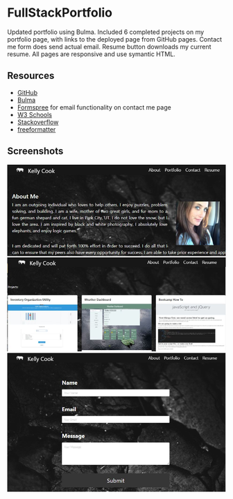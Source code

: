 # FullStackPortfolio
Updated portfolio using Bulma. Included 6 completed projects on my portfolio page, with links to the deployed page from GitHub pages. Contact me form does send actual email. Resume button downloads my current resume. All pages are responsive and use symantic HTML. 

## Resources
- [GitHub](https://github.com/)
- [Bulma](https://bulma.io/)
- [Formspree](https://formspree.io) for email functionality on contact me page
- [W3 Schools](https://www.w3schools.com/)
- [Stackoverflow](https://stackoverflow.com/)
- [freeformatter](https://www.freeformatter.com/html-validator.html)

## Screenshots

<img src="https://github.com/krcook1980/FullStackPortfolio/blob/main/assets/rm1.JPG">
<img src="https://github.com/krcook1980/FullStackPortfolio/blob/main/assets/rm2.JPG">
<img src="https://github.com/krcook1980/FullStackPortfolio/blob/main/assets/rm3.JPG">
